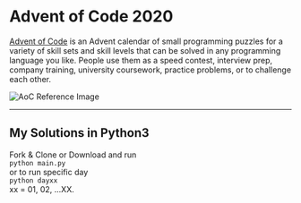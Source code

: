 # Advent of Code 2020
[Advent of Code](https://adventofcode.com) is an Advent calendar of small programming puzzles for a variety of skill sets and skill levels that can be solved in any programming language you like. People use them as a speed contest, interview prep, company training, university coursework, practice problems, or to challenge each other.

![AoC Reference Image](https://community.intersystems.com/sites/default/files/inline/images/advent_of_code_2018.jpg)

---

## My Solutions in Python3
Fork & Clone or Download and run  
`python main.py`  
or to run specific day  
`python dayxx`  
xx = 01, 02, ...XX.
